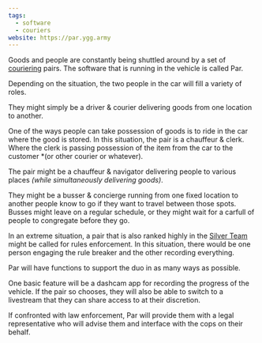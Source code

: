 ```yaml
---
tags:
  - software
  - couriers
website: https://par.ygg.army
---
```

Goods and people are constantly being shuttled around by a set of [couriering](Constant%20Couriering.md) pairs. The software that is running in the vehicle is called Par.

Depending on the situation, the two people in the car will fill a variety of roles.

They might simply be a driver & courier delivering goods from one location to another.

One of the ways people can take possession of goods is to ride in the car where the good is stored. In this situation, the pair is a chauffeur & clerk. Where the clerk is passing possession of the item from the car to the customer *(or other courier or whatever).

The pair might be a chauffeur & navigator delivering people to various places *(while simultaneously delivering goods)*.

They might be a busser & concierge running from one fixed location to another people know to go if they want to travel between those spots. Busses might leave on a regular schedule, or they might wait for a carfull of people to congregate before they go.

In an extreme situation, a pair that is also ranked highly in the [Silver Team](Silver%20Team) might be called for rules enforcement. In this situation, there would be one person engaging the rule breaker and the other recording everything.

Par will have functions to support the duo in as many ways as possible.

One basic feature will be a dashcam app for recording the progress of the vehicle. If the pair so chooses, they will also be able to switch to a livestream that they can share access to at their discretion.

If confronted with law enforcement, Par will provide them with a legal representative who will advise them and interface with the cops on their behalf.